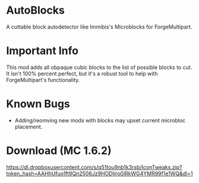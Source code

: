 AutoBlocks
==========

A cuttable block autodetector like Immibis's Microblocks for ForgeMultipart.

Important Info
==============

This mod adds all obpaque cubic blocks to the list of possible blocks to cut. It isn't 100% percent perfect, but it's a robust tool to help with ForgeMultipart's functionality.

Known Bugs
==========

* Adding/reomving new mods with blocks may upset current microbloc placement.

Download (MC 1.6.2)
===================

https://dl.dropboxusercontent.com/s/q51tou9nb1k3rsb/IconTweaks.zip?token_hash=AAHhUfuo1ft9Qn2506Jz9HODIjro0iRkWG4YMR99f1e1WQ&dl=1